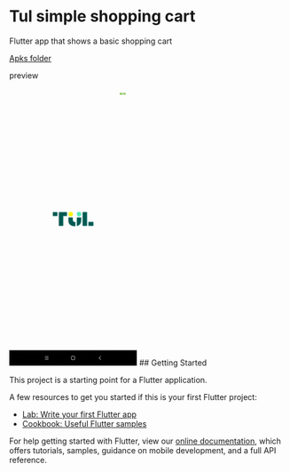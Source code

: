 # Tul simple shopping cart

Flutter app that shows a basic shopping cart

<a href="https://github.com/RodrigoPorras/tul_simple_shopping_cart/tree/master/apks/" download>Apks folder </a>

preview

<img src="https://github.com/RodrigoPorras/tul_simple_shopping_cart/blob/master/gif/tul_app.gif" height="500" />
## Getting Started

This project is a starting point for a Flutter application.

A few resources to get you started if this is your first Flutter project:

- [Lab: Write your first Flutter app](https://flutter.dev/docs/get-started/codelab)
- [Cookbook: Useful Flutter samples](https://flutter.dev/docs/cookbook)

For help getting started with Flutter, view our
[online documentation](https://flutter.dev/docs), which offers tutorials,
samples, guidance on mobile development, and a full API reference.
